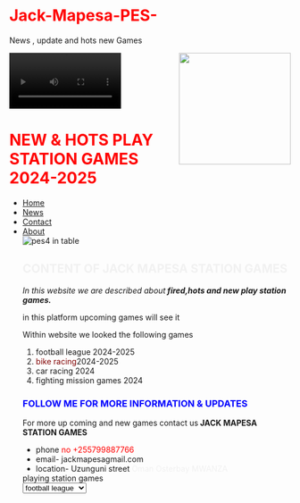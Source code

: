 # Jack-Mapesa-PES-
News , update and hots new Games
<html>
<head>
<title> www.playstationgames.com </title>
<style>
     
   body {
      background-image:url("pes2.jpg");
}
video{
    max-width:100%;
    height:auto;}
h1{
     color:red;
     align:300%;
}
h2{
      color:f1f1f1;
      align:200%;
}
h3{
       color:blue;
       align:300%;
}
</style>
</head>
<img src="pes2.jpg" width="200" align="right">
</img>
<body>
<video width="200" controls>
	<source scr="mov_kati.mp4" type="video/mp4">
</video>
<h1> NEW & HOTS PLAY STATION GAMES 2024-2025 </h1>
<ul>
   <li><a href="Home">Home</a></li>
   <li><a href="News">News</a></li>
   <li><a href="Contact">Contact</a></li>
   <li><a href="About">About</a></li>

<img scr="img_pes4.jpg" alt="pes4 in table ">
<h2>CONTENT OF JACK MAPESA STATION GAMES</h2>
<p><i>In this website we are described about<b> fired,hots and new play station games.</p></i></b><p> in this platform upcoming games will see it</p>
<p>Within website we looked the following games</p>
<ol type="1">
    <li> football league 2024-2025</li>
    <li><span style="color:maroon"> bike racing</span>2024-2025</li>
    <li> car racing 2024</li>
    <li> fighting mission games 2024</li>
</ol>
<h3> FOLLOW ME FOR MORE INFORMATION & UPDATES</h3>
<p> For more up coming and new games contact us<b> JACK MAPESA STATION GAMES</b>
<ul type="disc">
<li> phone<span style="color:red"> no +255799887766</span></li>
<li> email- jackmapesagmail.com</li>
<li> location- Uzunguni street<span style="color:f1f1f1"> Oman Osterbay MWANZA</span>
</ul>
<search> playing station games</search>
<select name="games">
<option value="football league">football league</option>
<option value="fighting mission">fighting mission</option>
<option value="bike racing">bike racing</option>
<option value="car racing">car racing</option>
<img src="pes4(1).jpg">
</img>
</body>
</html>
      
      
      

